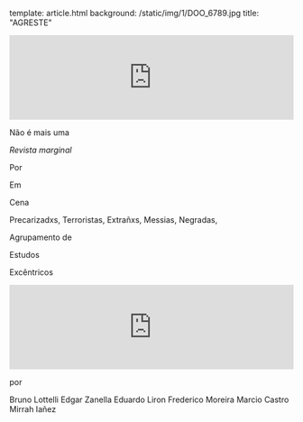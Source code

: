 template: article.html
background: /static/img/1/DOO_6789.jpg
title: "AGRESTE"

<iframe src="https://player.vimeo.com/video/125755482" width="100%" frameborder="0" webkitallowfullscreen mozallowfullscreen allowfullscreen></iframe>

Não é mais uma 

_Revista marginal_

Por

Em 

Cena

Precarizadxs, Terroristas, Extrañxs, Messias, Negradas,

Agrupamento de 

Estudos

Excêntricos

<iframe src="https://player.vimeo.com/video/126794315" width="100%" frameborder="0" webkitallowfullscreen mozallowfullscreen allowfullscreen></iframe>

por

Bruno Lottelli
Edgar Zanella
Eduardo Liron
Frederico Moreira
Marcio Castro
Mirrah Iañez
